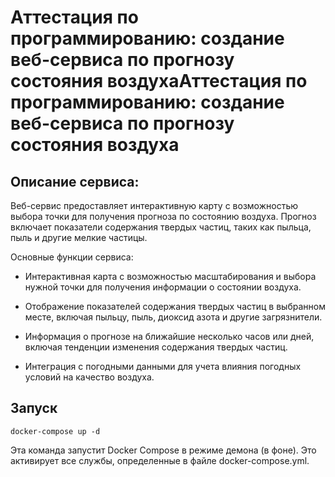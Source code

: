 # Аттестация по программированию: создание веб-сервиса по прогнозу состояния воздухаАттестация по программированию: создание веб-сервиса по прогнозу состояния воздуха

## Описание сервиса:

Веб-сервис предоставляет интерактивную карту с возможностью выбора точки для получения прогноза по состоянию воздуха. Прогноз включает показатели содержания твердых частиц, таких как пыльца, пыль и другие мелкие частицы.

Основные функции сервиса:

* Интерактивная карта с возможностью масштабирования и выбора нужной точки для получения информации о состоянии воздуха.

* Отображение показателей содержания твердых частиц в выбранном месте, включая пыльцу, пыль, диоксид азота и другие загрязнители.
* Информация о прогнозе на ближайшие несколько часов или дней, включая тенденции изменения содержания твердых частиц.
* Интеграция с погодными данными для учета влияния погодных условий на качество воздуха.

## Запуск

```
docker-compose up -d
```

Эта команда запустит Docker Compose в режиме демона (в фоне). Это активирует все службы, определенные в файле docker-compose.yml.

